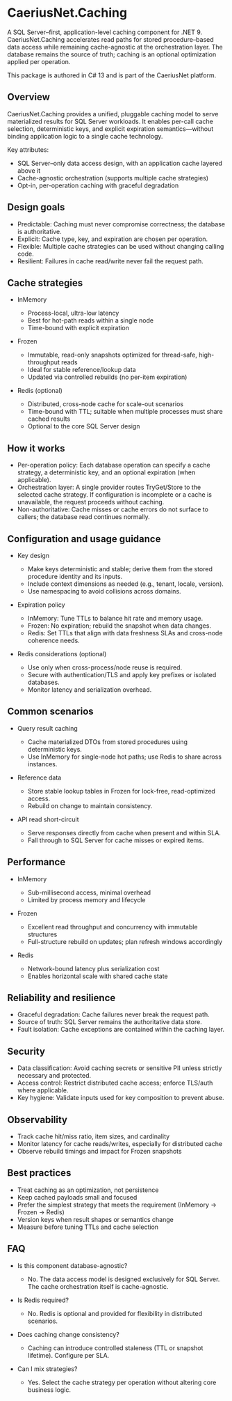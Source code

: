 ﻿# CaeriusNet.Caching

A SQL Server–first, application-level caching component for .NET 9. CaeriusNet.Caching accelerates read paths for stored
procedure–based data access while remaining cache-agnostic at the orchestration layer. The database remains the source
of truth; caching is an optional optimization applied per operation.

This package is authored in C# 13 and is part of the CaeriusNet platform.

## Overview

CaeriusNet.Caching provides a unified, pluggable caching model to serve materialized results for SQL Server workloads.
It enables per-call cache selection, deterministic keys, and explicit expiration semantics—without binding application
logic to a single cache technology.

Key attributes:

- SQL Server–only data access design, with an application cache layered above it
- Cache-agnostic orchestration (supports multiple cache strategies)
- Opt-in, per-operation caching with graceful degradation

## Design goals

- Predictable: Caching must never compromise correctness; the database is authoritative.
- Explicit: Cache type, key, and expiration are chosen per operation.
- Flexible: Multiple cache strategies can be used without changing calling code.
- Resilient: Failures in cache read/write never fail the request path.

## Cache strategies

- InMemory
    - Process-local, ultra-low latency
    - Best for hot-path reads within a single node
    - Time-bound with explicit expiration

- Frozen
    - Immutable, read-only snapshots optimized for thread-safe, high-throughput reads
    - Ideal for stable reference/lookup data
    - Updated via controlled rebuilds (no per-item expiration)

- Redis (optional)
    - Distributed, cross-node cache for scale-out scenarios
    - Time-bound with TTL; suitable when multiple processes must share cached results
    - Optional to the core SQL Server design

## How it works

- Per-operation policy: Each database operation can specify a cache strategy, a deterministic key, and an optional
  expiration (when applicable).
- Orchestration layer: A single provider routes TryGet/Store to the selected cache strategy. If configuration is
  incomplete or a cache is unavailable, the request proceeds without caching.
- Non-authoritative: Cache misses or cache errors do not surface to callers; the database read continues normally.

## Configuration and usage guidance

- Key design
    - Make keys deterministic and stable; derive them from the stored procedure identity and its inputs.
    - Include context dimensions as needed (e.g., tenant, locale, version).
    - Use namespacing to avoid collisions across domains.

- Expiration policy
    - InMemory: Tune TTLs to balance hit rate and memory usage.
    - Frozen: No expiration; rebuild the snapshot when data changes.
    - Redis: Set TTLs that align with data freshness SLAs and cross-node coherence needs.

- Redis considerations (optional)
    - Use only when cross-process/node reuse is required.
    - Secure with authentication/TLS and apply key prefixes or isolated databases.
    - Monitor latency and serialization overhead.

## Common scenarios

- Query result caching
    - Cache materialized DTOs from stored procedures using deterministic keys.
    - Use InMemory for single-node hot paths; use Redis to share across instances.

- Reference data
    - Store stable lookup tables in Frozen for lock-free, read-optimized access.
    - Rebuild on change to maintain consistency.

- API read short-circuit
    - Serve responses directly from cache when present and within SLA.
    - Fall through to SQL Server for cache misses or expired items.

## Performance

- InMemory
    - Sub-millisecond access, minimal overhead
    - Limited by process memory and lifecycle

- Frozen
    - Excellent read throughput and concurrency with immutable structures
    - Full-structure rebuild on updates; plan refresh windows accordingly

- Redis
    - Network-bound latency plus serialization cost
    - Enables horizontal scale with shared cache state

## Reliability and resilience

- Graceful degradation: Cache failures never break the request path.
- Source of truth: SQL Server remains the authoritative data store.
- Fault isolation: Cache exceptions are contained within the caching layer.

## Security

- Data classification: Avoid caching secrets or sensitive PII unless strictly necessary and protected.
- Access control: Restrict distributed cache access; enforce TLS/auth where applicable.
- Key hygiene: Validate inputs used for key composition to prevent abuse.

## Observability

- Track cache hit/miss ratio, item sizes, and cardinality
- Monitor latency for cache reads/writes, especially for distributed cache
- Observe rebuild timings and impact for Frozen snapshots

## Best practices

- Treat caching as an optimization, not persistence
- Keep cached payloads small and focused
- Prefer the simplest strategy that meets the requirement (InMemory → Frozen → Redis)
- Version keys when result shapes or semantics change
- Measure before tuning TTLs and cache selection

## FAQ

- Is this component database-agnostic?
    - No. The data access model is designed exclusively for SQL Server. The cache orchestration itself is
      cache-agnostic.

- Is Redis required?
    - No. Redis is optional and provided for flexibility in distributed scenarios.

- Does caching change consistency?
    - Caching can introduce controlled staleness (TTL or snapshot lifetime). Configure per SLA.

- Can I mix strategies?
    - Yes. Select the cache strategy per operation without altering core business logic.
